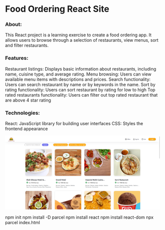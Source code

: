# Food Ordering React Site
### About:

This React project is a learning exercise to create a food ordering app. It allows users to browse through a selection of restaurants, view menus, sort and filter restaurants.

### Features:

Restaurant listings: Displays basic information about restaurants, including name, cuisine type, and average rating.
Menu browsing: Users can view available menu items with descriptions and prices.
Search functionality: Users can search restaurant by name or by keywords in the name.
Sort by rating functionality: Users can sort restaurant by rating for low to high
Top rated restaurants functionality: Users can filter out top rated restaurant that are above 4 star rating

### Technologies:

React: JavaScript library for building user interfaces
CSS: Styles the frontend appearance


![App Image](image.png)



npm init
npm install -D parcel
npm install react
npm install react-dom
npx parcel index.html


